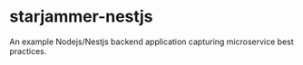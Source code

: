 # starjammer-nestjs
An example Nodejs/Nestjs backend application capturing microservice best practices.
